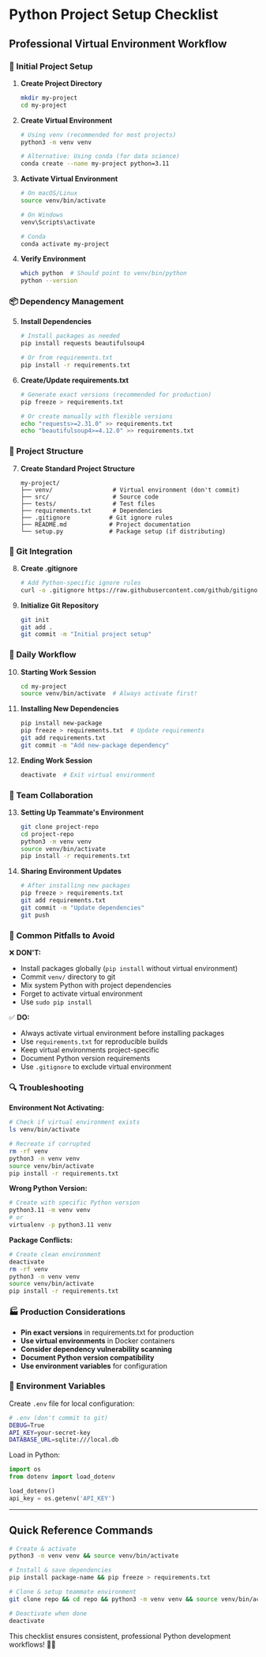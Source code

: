 # Python Project Setup Checklist

## Professional Virtual Environment Workflow

### 🚀 Initial Project Setup

1. **Create Project Directory**
   ```bash
   mkdir my-project
   cd my-project
   ```

2. **Create Virtual Environment**
   ```bash
   # Using venv (recommended for most projects)
   python3 -m venv venv
   
   # Alternative: Using conda (for data science)
   conda create --name my-project python=3.11
   ```

3. **Activate Virtual Environment**
   ```bash
   # On macOS/Linux
   source venv/bin/activate
   
   # On Windows
   venv\Scripts\activate
   
   # Conda
   conda activate my-project
   ```

4. **Verify Environment**
   ```bash
   which python  # Should point to venv/bin/python
   python --version
   ```

### 📦 Dependency Management

5. **Install Dependencies**
   ```bash
   # Install packages as needed
   pip install requests beautifulsoup4
   
   # Or from requirements.txt
   pip install -r requirements.txt
   ```

6. **Create/Update requirements.txt**
   ```bash
   # Generate exact versions (recommended for production)
   pip freeze > requirements.txt
   
   # Or create manually with flexible versions
   echo "requests>=2.31.0" >> requirements.txt
   echo "beautifulsoup4>=4.12.0" >> requirements.txt
   ```

### 🔧 Project Structure

7. **Create Standard Project Structure**
   ```
   my-project/
   ├── venv/                 # Virtual environment (don't commit)
   ├── src/                  # Source code
   ├── tests/                # Test files
   ├── requirements.txt      # Dependencies
   ├── .gitignore           # Git ignore rules
   ├── README.md            # Project documentation
   └── setup.py             # Package setup (if distributing)
   ```

### 🚫 Git Integration

8. **Create .gitignore**
   ```bash
   # Add Python-specific ignore rules
   curl -o .gitignore https://raw.githubusercontent.com/github/gitignore/main/Python.gitignore
   ```

9. **Initialize Git Repository**
   ```bash
   git init
   git add .
   git commit -m "Initial project setup"
   ```

### 🔄 Daily Workflow

10. **Starting Work Session**
    ```bash
    cd my-project
    source venv/bin/activate  # Always activate first!
    ```

11. **Installing New Dependencies**
    ```bash
    pip install new-package
    pip freeze > requirements.txt  # Update requirements
    git add requirements.txt
    git commit -m "Add new-package dependency"
    ```

12. **Ending Work Session**
    ```bash
    deactivate  # Exit virtual environment
    ```

### 🤝 Team Collaboration

13. **Setting Up Teammate's Environment**
    ```bash
    git clone project-repo
    cd project-repo
    python3 -m venv venv
    source venv/bin/activate
    pip install -r requirements.txt
    ```

14. **Sharing Environment Updates**
    ```bash
    # After installing new packages
    pip freeze > requirements.txt
    git add requirements.txt
    git commit -m "Update dependencies"
    git push
    ```

### 🚨 Common Pitfalls to Avoid

❌ **DON'T:**
- Install packages globally (`pip install` without virtual environment)
- Commit `venv/` directory to git
- Mix system Python with project dependencies
- Forget to activate virtual environment
- Use `sudo pip install`

✅ **DO:**
- Always activate virtual environment before installing packages
- Use `requirements.txt` for reproducible builds
- Keep virtual environments project-specific
- Document Python version requirements
- Use `.gitignore` to exclude virtual environment

### 🔍 Troubleshooting

**Environment Not Activating:**
```bash
# Check if virtual environment exists
ls venv/bin/activate

# Recreate if corrupted
rm -rf venv
python3 -m venv venv
source venv/bin/activate
pip install -r requirements.txt
```

**Wrong Python Version:**
```bash
# Create with specific Python version
python3.11 -m venv venv
# or
virtualenv -p python3.11 venv
```

**Package Conflicts:**
```bash
# Create clean environment
deactivate
rm -rf venv
python3 -m venv venv
source venv/bin/activate
pip install -r requirements.txt
```

### 🏭 Production Considerations

- **Pin exact versions** in requirements.txt for production
- **Use virtual environments** in Docker containers
- **Consider dependency vulnerability scanning**
- **Document Python version compatibility**
- **Use environment variables** for configuration

### 📝 Environment Variables

Create `.env` file for local configuration:
```bash
# .env (don't commit to git)
DEBUG=True
API_KEY=your-secret-key
DATABASE_URL=sqlite:///local.db
```

Load in Python:
```python
import os
from dotenv import load_dotenv

load_dotenv()
api_key = os.getenv('API_KEY')
```

---

## Quick Reference Commands

```bash
# Create & activate
python3 -m venv venv && source venv/bin/activate

# Install & save dependencies
pip install package-name && pip freeze > requirements.txt

# Clone & setup teammate environment
git clone repo && cd repo && python3 -m venv venv && source venv/bin/activate && pip install -r requirements.txt

# Deactivate when done
deactivate
```

This checklist ensures consistent, professional Python development workflows! 🐍✨